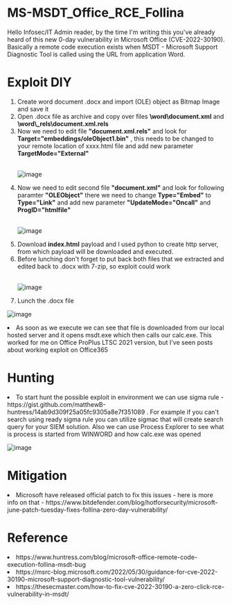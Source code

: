 # MS-MSDT_Office_RCE_Follina

<p> Hello Infosec/IT Admin reader, by the time I'm writing this you've already heard of this new 0-day vulnerability in Microsoft Office (CVE-2022-30190).
  Basically a remote code execution exists when MSDT - Microsoft Support Diagnostic Tool is called using the URL from application Word.</p>
  
 # Exploit DIY
  <ol>
    <li> Create word document .docx and import (OLE) object as Bitmap Image and save it</li>
    <li> Open .docx file as archive and copy over files <strong>\word\document.xml</strong> and <strong>\word\_rels\document.xml.rels</strong></li>
    <li> Now we need to edit file <strong>"document.xml.rels"</strong> and look for <strong>Target="embeddings/oleObject1.bin"</strong> , this needs to be changed to your remote location of xxxx.html file and add new parameter <strong>TargetMode="External"</strong></li>
    </br>
   
![image](https://user-images.githubusercontent.com/85706972/171281149-4c0cdb77-dad8-448d-88bd-296722999a7b.png)

    
<li>Now we need to edit second file <strong>"document.xml"</strong> and look for following paramter <strong>"OLEObject"</strong> there we need to change <strong>Type="Embed"</strong> to <strong>Type="Link"</strong> and add new parameter <strong>"UpdateMode="Oncall"</strong> and <strong>ProgID="htmlfile"</strong></li>
  </br>
   
![image](https://user-images.githubusercontent.com/85706972/171281018-a4d69fac-fab3-4323-865c-bf6981fedefc.png)

<li>Download <strong>index.html</strong> payload and I used python to create http server, from which payload will be downloaded and executed.</li>

<li>Before lunching don't forget to put back both files that we extracted and edited back to .docx with 7-zip, so exploit could work </li>
</br>

![image](https://user-images.githubusercontent.com/85706972/171277755-a05c0901-37ab-4d49-9b2f-45869ec9bd64.png)

<li> Lunch the .docx file </li>
  
 </ol>
 
 ![image](https://user-images.githubusercontent.com/85706972/171279127-decbbeff-a8d0-4d0f-af5e-c15b657fd05c.png)

<p><li> As soon as we execute we can see that file is downloaded from our local hosted server and it opens msdt.exe which then calls our calc.exe. This worked for me on Office ProPlus LTSC 2021 version, but I've seen posts about working exploit on Office365
  
# Hunting 
 
  <p> <li>To start hunt the possible exploit in environment we can use sigma rule - https://gist.github.com/matthewB-huntress/14ab9d309f25a05fc9305a8e7f351089 . For example if you can't search using ready sigma rule you can utilize sigmac that will create search query for your SIEM solution.
    Also we can use Process Explorer to see what is process is started from WINWORD and how calc.exe was opened
    
![image](https://user-images.githubusercontent.com/85706972/171280361-311d8e7c-c564-40aa-b960-905b72df5e57.png)
    
# Mitigation
    
<li>Microsoft have released official patch to fix this issues - here is more info on that - https://www.bitdefender.com/blog/hotforsecurity/microsoft-june-patch-tuesday-fixes-follina-zero-day-vulnerability/</li>
    

# Reference
    
<li> https://www.huntress.com/blog/microsoft-office-remote-code-execution-follina-msdt-bug
<li> https://msrc-blog.microsoft.com/2022/05/30/guidance-for-cve-2022-30190-microsoft-support-diagnostic-tool-vulnerability/
<li> https://thesecmaster.com/how-to-fix-cve-2022-30190-a-zero-click-rce-vulnerability-in-msdt/
  

    

